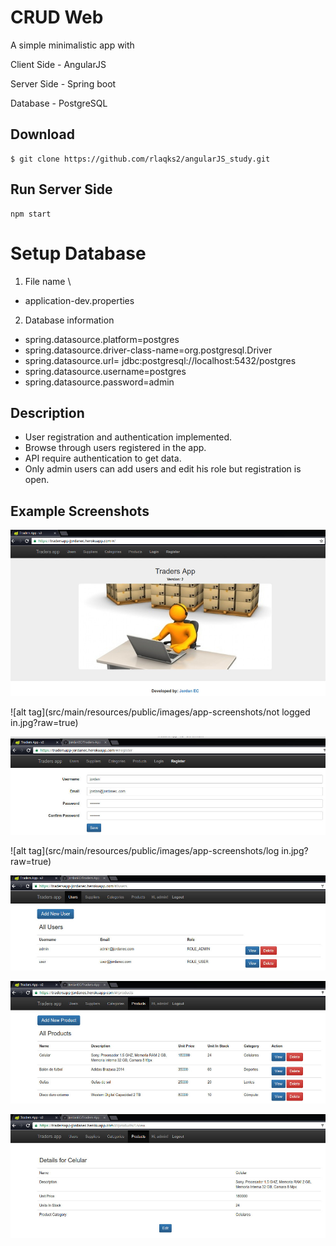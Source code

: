 # CRUD Web

A simple minimalistic app with

Client Side - AngularJS

Server Side - Spring boot

Database - PostgreSQL


## Download

``` shell
$ git clone https://github.com/rlaqks2/angularJS_study.git
```

## Run Server Side

``` shell
npm start
```

# Setup Database

1. File name \
- application-dev.properties
2. Database information
- spring.datasource.platform=postgres
- spring.datasource.driver-class-name=org.postgresql.Driver 
- spring.datasource.url= jdbc:postgresql://localhost:5432/postgres 
- spring.datasource.username=postgres 
- spring.datasource.password=admin

## Description

- User registration and authentication implemented.
- Browse through users registered in the app.
- API require authentication to get data.
- Only admin users can add users and edit his role but registration is open.

## Example Screenshots

![alt tag](src/main/resources/public/images/app-screenshots/home.jpg?raw=true)

![alt tag](src/main/resources/public/images/app-screenshots/not logged in.jpg?raw=true)

![alt tag](src/main/resources/public/images/app-screenshots/registration.jpg?raw=true)

![alt tag](src/main/resources/public/images/app-screenshots/log in.jpg?raw=true)

![alt tag](src/main/resources/public/images/app-screenshots/users.jpg?raw=true)

![alt tag](src/main/resources/public/images/app-screenshots/products.jpg?raw=true)

![alt tag](src/main/resources/public/images/app-screenshots/product.jpg?raw=true)



